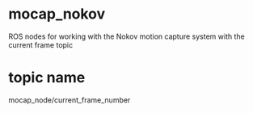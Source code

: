 # mocap_nokov
ROS nodes for working with the Nokov motion capture system with the current frame topic
# topic name
mocap_node/current_frame_number
